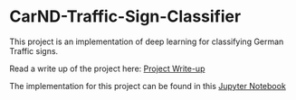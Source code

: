 # CarND-Traffic-Sign-Classifier

This project is an implementation of deep learning for classifying German Traffic signs.

Read a write up of the project here: [Project Write-up](./writeup_template.md)

The implementation for this project can be found in this [Jupyter Notebook](./Traffic_Sign_Classifier.ipynb)
